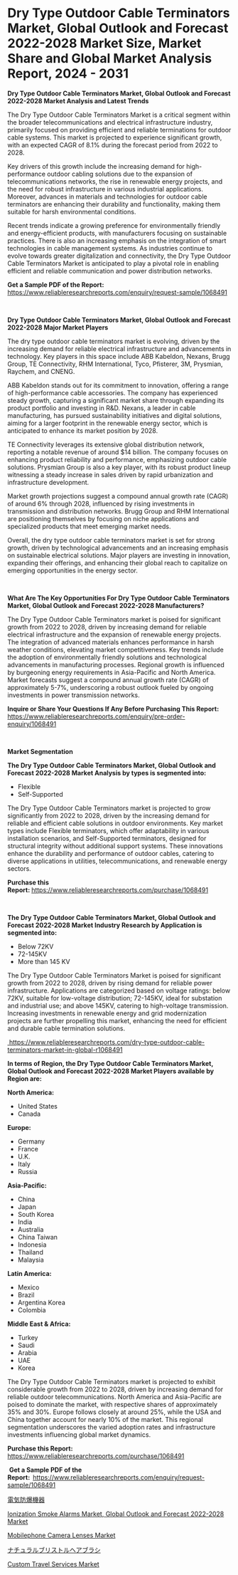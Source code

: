 <p><h1>Dry Type Outdoor Cable Terminators Market, Global Outlook and Forecast 2022-2028 Market Size, Market Share and Global Market Analysis Report, 2024 - 2031</h1></p><p><strong>Dry Type Outdoor Cable Terminators Market, Global Outlook and Forecast 2022-2028 Market Analysis and Latest Trends</strong></p>
<p><p>The Dry Type Outdoor Cable Terminators Market is a critical segment within the broader telecommunications and electrical infrastructure industry, primarily focused on providing efficient and reliable terminations for outdoor cable systems. This market is projected to experience significant growth, with an expected CAGR of 8.1% during the forecast period from 2022 to 2028. </p><p>Key drivers of this growth include the increasing demand for high-performance outdoor cabling solutions due to the expansion of telecommunications networks, the rise in renewable energy projects, and the need for robust infrastructure in various industrial applications. Moreover, advances in materials and technologies for outdoor cable terminators are enhancing their durability and functionality, making them suitable for harsh environmental conditions.</p><p>Recent trends indicate a growing preference for environmentally friendly and energy-efficient products, with manufacturers focusing on sustainable practices. There is also an increasing emphasis on the integration of smart technologies in cable management systems. As industries continue to evolve towards greater digitalization and connectivity, the Dry Type Outdoor Cable Terminators Market is anticipated to play a pivotal role in enabling efficient and reliable communication and power distribution networks.</p></p>
<p><strong>Get a Sample PDF of the Report:&nbsp;</strong> <a href="https://www.reliableresearchreports.com/enquiry/request-sample/1068491">https://www.reliableresearchreports.com/enquiry/request-sample/1068491</a></p>
<p>&nbsp;</p>
<p><strong>Dry Type Outdoor Cable Terminators Market, Global Outlook and Forecast 2022-2028 Major Market Players</strong></p>
<p><p>The dry type outdoor cable terminators market is evolving, driven by the increasing demand for reliable electrical infrastructure and advancements in technology. Key players in this space include ABB Kabeldon, Nexans, Brugg Group, TE Connectivity, RHM International, Tyco, Pfisterer, 3M, Prysmian, Raychem, and CNENG.</p><p>ABB Kabeldon stands out for its commitment to innovation, offering a range of high-performance cable accessories. The company has experienced steady growth, capturing a significant market share through expanding its product portfolio and investing in R&D. Nexans, a leader in cable manufacturing, has pursued sustainability initiatives and digital solutions, aiming for a larger footprint in the renewable energy sector, which is anticipated to enhance its market position by 2028.</p><p>TE Connectivity leverages its extensive global distribution network, reporting a notable revenue of around $14 billion. The company focuses on enhancing product reliability and performance, emphasizing outdoor cable solutions. Prysmian Group is also a key player, with its robust product lineup witnessing a steady increase in sales driven by rapid urbanization and infrastructure development.</p><p>Market growth projections suggest a compound annual growth rate (CAGR) of around 6% through 2028, influenced by rising investments in transmission and distribution networks. Brugg Group and RHM International are positioning themselves by focusing on niche applications and specialized products that meet emerging market needs.</p><p>Overall, the dry type outdoor cable terminators market is set for strong growth, driven by technological advancements and an increasing emphasis on sustainable electrical solutions. Major players are investing in innovation, expanding their offerings, and enhancing their global reach to capitalize on emerging opportunities in the energy sector.</p></p>
<p>&nbsp;</p>
<p><strong>What Are The Key Opportunities For Dry Type Outdoor Cable Terminators Market, Global Outlook and Forecast 2022-2028 Manufacturers?</strong></p>
<p><p>The Dry Type Outdoor Cable Terminators market is poised for significant growth from 2022 to 2028, driven by increasing demand for reliable electrical infrastructure and the expansion of renewable energy projects. The integration of advanced materials enhances performance in harsh weather conditions, elevating market competitiveness. Key trends include the adoption of environmentally friendly solutions and technological advancements in manufacturing processes. Regional growth is influenced by burgeoning energy requirements in Asia-Pacific and North America. Market forecasts suggest a compound annual growth rate (CAGR) of approximately 5-7%, underscoring a robust outlook fueled by ongoing investments in power transmission networks.</p></p>
<p><strong>Inquire or Share Your Questions If Any Before Purchasing This Report:</strong> <a href="https://www.reliableresearchreports.com/enquiry/pre-order-enquiry/1068491">https://www.reliableresearchreports.com/enquiry/pre-order-enquiry/1068491</a></p>
<p>&nbsp;</p>
<p><strong>Market Segmentation</strong></p>
<p><strong>The Dry Type Outdoor Cable Terminators Market, Global Outlook and Forecast 2022-2028 Market Analysis by types is segmented into:</strong></p>
<p><ul><li>Flexible</li><li>Self-Supported</li></ul></p>
<p><p>The Dry Type Outdoor Cable Terminators market is projected to grow significantly from 2022 to 2028, driven by the increasing demand for reliable and efficient cable solutions in outdoor environments. Key market types include Flexible terminators, which offer adaptability in various installation scenarios, and Self-Supported terminators, designed for structural integrity without additional support systems. These innovations enhance the durability and performance of outdoor cables, catering to diverse applications in utilities, telecommunications, and renewable energy sectors.</p></p>
<p><strong>Purchase this Report:&nbsp;</strong><a href="https://www.reliableresearchreports.com/purchase/1068491">https://www.reliableresearchreports.com/purchase/1068491</a></p>
<p>&nbsp;</p>
<p><strong>The Dry Type Outdoor Cable Terminators Market, Global Outlook and Forecast 2022-2028 Market Industry Research by Application is segmented into:</strong></p>
<p><ul><li>Below 72KV</li><li>72-145KV</li><li>More than 145 KV</li></ul></p>
<p><p>The Dry Type Outdoor Cable Terminators Market is poised for significant growth from 2022 to 2028, driven by rising demand for reliable power infrastructure. Applications are categorized based on voltage ratings: below 72KV, suitable for low-voltage distribution; 72-145KV, ideal for substation and industrial use; and above 145KV, catering to high-voltage transmission. Increasing investments in renewable energy and grid modernization projects are further propelling this market, enhancing the need for efficient and durable cable termination solutions.</p></p>
<p><a href="https://www.reliableresearchreports.com/dry-type-outdoor-cable-terminators-market-in-global-r1068491">&nbsp;https://www.reliableresearchreports.com/dry-type-outdoor-cable-terminators-market-in-global-r1068491</a></p>
<p><strong>In terms of Region, the Dry Type Outdoor Cable Terminators Market, Global Outlook and Forecast 2022-2028 Market Players available by Region are:</strong></p>
<p>
    <p> <strong> North America: </strong>
        <ul>
            <li>United States</li>
            <li>Canada</li>
        </ul>
        </p> 
    <p> <strong> Europe: </strong>
        <ul>
            <li>Germany</li>
            <li>France</li>
            <li>U.K.</li>
            <li>Italy</li>
            <li>Russia</li>
        </ul>
        </p> 
    <p> <strong> Asia-Pacific: </strong>
        <ul>
            <li>China</li>
            <li>Japan</li>
            <li>South Korea</li>
            <li>India</li>
            <li>Australia</li>
            <li>China Taiwan</li>
            <li>Indonesia</li>
            <li>Thailand</li>
            <li>Malaysia</li>
        </ul>
        </p> 
    <p> <strong> Latin America: </strong>
        <ul>
            <li>Mexico</li>
            <li>Brazil</li>
            <li>Argentina Korea</li>
            <li>Colombia</li>
        </ul>
        </p> 
    <p> <strong> Middle East & Africa: </strong>
        <ul>
            <li>Turkey</li>
            <li>Saudi</li>
            <li>Arabia</li>
            <li>UAE</li>
            <li>Korea</li>
        </ul>
    </p>
    </p>
<p><p>The Dry Type Outdoor Cable Terminators market is projected to exhibit considerable growth from 2022 to 2028, driven by increasing demand for reliable outdoor telecommunications. North America and Asia-Pacific are poised to dominate the market, with respective shares of approximately 35% and 30%. Europe follows closely at around 25%, while the USA and China together account for nearly 10% of the market. This regional segmentation underscores the varied adoption rates and infrastructure investments influencing global market dynamics.</p></p>
<p><strong>Purchase this Report: </strong><a href="https://www.reliableresearchreports.com/purchase/1068491">https://www.reliableresearchreports.com/purchase/1068491</a></p>
<p>&nbsp;<strong>Get a Sample PDF of the Report:&nbsp;&nbsp;</strong><a href="https://www.reliableresearchreports.com/enquiry/request-sample/1068491">https://www.reliableresearchreports.com/enquiry/request-sample/1068491</a></p>
<p><strong></strong></p>
<p><p><a href="https://medium.com/@ryanmarc1930/%E9%9B%BB%E6%B0%97%E7%94%A8%E9%98%B2%E7%88%86%E6%A9%9F%E5%99%A8%E3%81%AE%E5%B8%82%E5%A0%B4%E5%8B%95%E5%90%91-%E5%B8%82%E5%A0%B4%E3%82%BB%E3%82%B0%E3%83%A1%E3%83%B3%E3%83%86%E3%83%BC%E3%82%B7%E3%83%A7%E3%83%B3%E3%81%AE%E8%A9%B3%E7%B4%B0%E3%81%AA%E7%A0%94%E7%A9%B6%E3%81%A8%E6%96%B0%E8%88%88%E3%83%88%E3%83%AC%E3%83%B3%E3%83%89%E3%81%AE%E9%87%8D%E8%A6%81%E6%80%A7%E3%81%AE%E5%88%86%E6%9E%90-5e57257d7fc3">電気防爆機器</a></p><p><a href="https://github.com/AKSHATREPORTPRIME/Market-Research-Report-List-6/blob/main/ionization-smoke-alarms-market-global-outlook-and-forecast-2022-2028-market.md">Ionization Smoke Alarms Market, Global Outlook and Forecast 2022-2028 Market</a></p><p><a href="https://medium.com/@alanpeterson1911/mobilephone-camera-lenses-market-growth-outlook-from-2024-to-2031-and-it-is-projecting-at-13-8-9b6009bbf857">Mobilephone Camera Lenses Market</a></p><p><a href="https://medium.com/@rosaleen41t7a/%E6%9C%AA%E6%9D%A5%E3%81%AB%E5%82%99%E3%81%88%E3%81%9F-2024%E5%B9%B4%E3%81%8B%E3%82%892031%E5%B9%B4%E3%81%BE%E3%81%A7%E3%81%AE%E3%82%B0%E3%83%AD%E3%83%BC%E3%83%90%E3%83%AB%E5%A4%A9%E7%84%B6%E8%B1%9A%E6%AF%9B%E3%83%98%E3%82%A2%E3%83%96%E3%83%A9%E3%82%B7%E5%B8%82%E5%A0%B4%E3%81%AB%E9%96%A2%E3%81%99%E3%82%8B%E6%88%A6%E7%95%A5%E7%9A%84%E6%B4%9E%E5%AF%9F-514a072d2393">ナチュラルブリストルヘアブラシ</a></p><p><a href="https://www.linkedin.com/pulse/custom-travel-services-market-global-share-ranking-overall-cwhnc?trackingId=U66NlrS%2FTP29QFm0bYuDUA%3D%3D">Custom Travel Services Market</a></p></p>